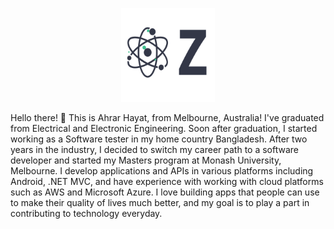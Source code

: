 
<p align="center">
<img width="150" height="150" src="logo2.png">
</p>
Hello there! 👋
This is Ahrar Hayat, from Melbourne, Australia! I've graduated from Electrical and Electronic Engineering. Soon after graduation, I started working as a Software tester in my home country Bangladesh. After two years in the industry, I decided to switch my career path to a software developer and started my Masters program at Monash University, Melbourne. I develop applications and APIs in various platforms including Android, .NET MVC, and have experience with working with cloud platforms such as AWS and Microsoft Azure. I love building apps that people can use to make their quality of lives much better, and my goal is to play a part in contributing to technology everyday.
